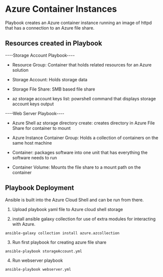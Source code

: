 # Azure Container Instances
Playbook creates an Azure container instance running an image of httpd that has a connection to an Azure file share.

## Resources created in Playbook

----Storage Account Playbook----

* Resource Group: Container that holds related resources for an Azure solution

* Storage Account: Holds storage data

* Storage File Share: SMB based file share

* az storage account keys list: powrshell command that displays storage account keys output

----Web Server Playbook----

* Azure Shell az storage directory create: creates directory in Azure File Share for container to mount

* Azure Instance Container Group: Holds a collection of containers on the same host machine

* Container: packages software into one unit that has everything the software needs to run

* Container Volume: Mounts the file share to a mount path on the container

## Playbook Deployment
Ansible is built into the Azure Cloud Shell and can be run from there.
1. Upload playbook yaml file to Azure cloud shell storage

2. install ansible galaxy collection for use of extra modules for interacting with Azure.
```
ansible-galaxy collection install azure.azcollection
```

3. Run first playbook for creating azure file share
```
ansible-playbook storageAccount.yml
```

4. Run webserver playbook
```
ansible-playbook webserver.yml
```
